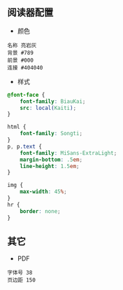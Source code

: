 ## 阅读器配置

- 颜色

```
名称 亮岩灰
背景 #789
前景 #000
连接 #404040
```

- 样式

```css
@font-face {
    font-family: BiauKai;
    src: local(Kaiti);
}
```
```css
html {
    font-family: Songti;
}
p, p.text {
    font-family: MiSans-ExtraLight;
    margin-bottom: .5em;
    line-height: 1.5em;
}
```
```css
img {
    max-width: 45%;
}
hr {
    border: none;
}
```

## 其它

- PDF
```
字体号 38
页边距 150
```
